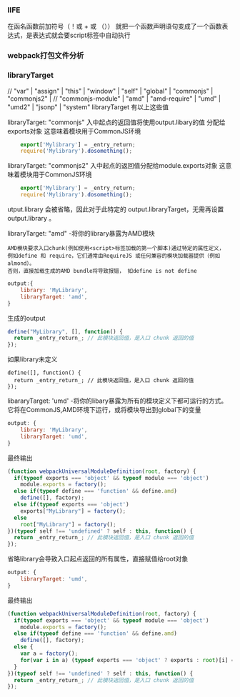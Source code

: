 ### IIFE
在函名函数前加符号（！或 + 或 （））
就把一个函数声明语句变成了一个函数表达式，是表达式就会要script标签中自动执行

### webpack打包文件分析


### libraryTarget
// "var" | "assign" | "this" | "window" | "self" | "global" | "commonjs" | "commonjs2" |
        //  "commonjs-module" | "amd" | "amd-require" | "umd" | "umd2" | "jsonp" | "system"
libraryTarget 有以上这些值

libraryTarget: "commonjs" 入中起点的返回值将使用output.libary的值
分配给exports对象 这意味着模块用于CommonJS环境
```js
    export['Mylibrary'] = _entry_return;
    require('Mylibrary').dosomething();
```

libraryTarget: "commonjs2" 入中起点的返回值分配给module.exports对象 这意味着模块用于CommonJS环境
```js
    export['Mylibrary'] = _entry_return;
    require('Mylibrary').dosomething();
```
utput.library 会被省略，因此对于此特定的 output.libraryTarget，无需再设置 output.library 。

libraryTarget: "amd" -将你的library暴露为AMD模块
```
AMD模块要求入口chunk(例如使用<script>标签加载的第一个脚本)通过特定的属性定义，
例如define 和 require，它们通常由RequireJS 或任何兼容的模块加载器提供（例如almond）。
否则，直接加载生成的AMD bundle将导致报错， 如define is not define
```

```js
output:{
    library: 'MyLibrary',
    libraryTarget: 'amd',
}

```

生成的output
```js
define("MyLibrary", [], function() {
  return _entry_return_; // 此模块返回值，是入口 chunk 返回的值
});
```
如果library未定义
```
define([], function() {
  return _entry_return_; // 此模块返回值，是入口 chunk 返回的值
});
```

libararyTarget: 'umd' -将你的libary暴露为所有的模块定义下都可运行的方式。
它将在CommonJS,AMD环境下运行，或将模块导出到global下的变量

```js
output: {
    library: 'MyLibrary',
    libraryTarget: 'umd',
}
```
最终输出
```js
(function webpackUniversalModuleDefinition(root, factory) {
  if(typeof exports === 'object' && typeof module === 'object')
    module.exports = factory();
  else if(typeof define === 'function' && define.amd)
    define([], factory);
  else if(typeof exports === 'object')
    exports["MyLibrary"] = factory();
  else
    root["MyLibrary"] = factory();
})(typeof self !== 'undefined' ? self : this, function() {
  return _entry_return_; // 此模块返回值，是入口 chunk 返回的值
});
```

省略library会导致入口起点返回的所有属性，直接赋值给root对象
```js
output: {
    libraryTarget: 'umd',
}
```
最终输出
```js
(function webpackUniversalModuleDefinition(root, factory) {
  if(typeof exports === 'object' && typeof module === 'object')
    module.exports = factory();
  else if(typeof define === 'function' && define.amd)
    define([], factory);
  else {
    var a = factory();
    for(var i in a) (typeof exports === 'object' ? exports : root)[i] = a[i];
  }
})(typeof self !== 'undefined' ? self : this, function() {
  return _entry_return_; // 此模块返回值，是入口 chunk 返回的值
});
```
